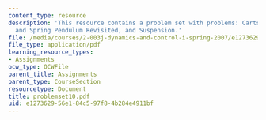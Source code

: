```yaml
---
content_type: resource
description: 'This resource contains a problem set with problems: Carts, Double Mass
  and Spring Pendulum Revisited, and Suspension.'
file: /media/courses/2-003j-dynamics-and-control-i-spring-2007/e127362956e184c597f84b284e4911bf_problemset10.pdf
file_type: application/pdf
learning_resource_types:
- Assignments
ocw_type: OCWFile
parent_title: Assignments
parent_type: CourseSection
resourcetype: Document
title: problemset10.pdf
uid: e1273629-56e1-84c5-97f8-4b284e4911bf
---
```

